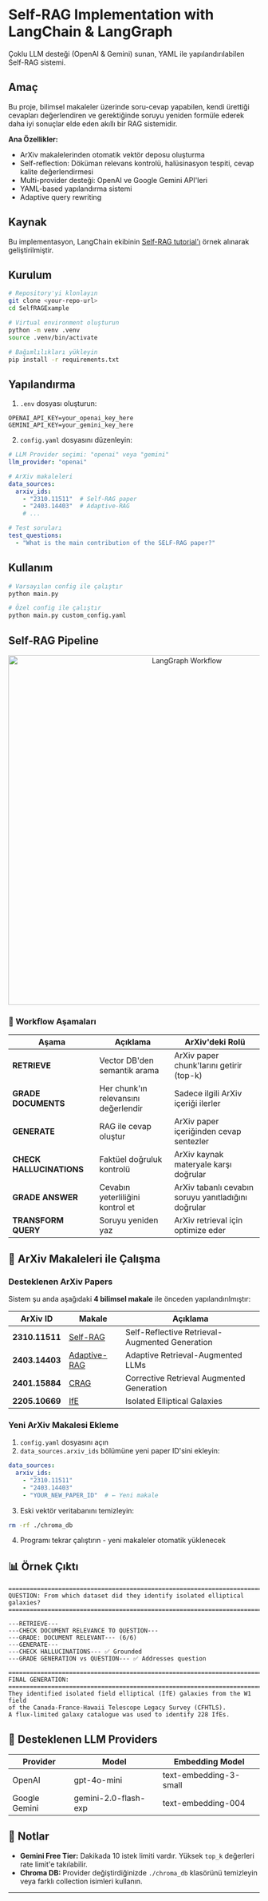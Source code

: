 # Self-RAG Implementation with LangChain & LangGraph

Çoklu LLM desteği (OpenAI & Gemini) sunan, YAML ile yapılandırılabilen Self-RAG sistemi.
## Amaç

Bu proje, bilimsel makaleler üzerinde soru-cevap yapabilen, kendi ürettiği cevapları değerlendiren ve gerektiğinde soruyu yeniden formüle ederek daha iyi sonuçlar elde eden akıllı bir RAG sistemidir. 

**Ana Özellikler:**
- ArXiv makalelerinden otomatik vektör deposu oluşturma
- Self-reflection: Döküman relevans kontrolü, halüsinasyon tespiti, cevap kalite değerlendirmesi
- Multi-provider desteği: OpenAI ve Google Gemini API'leri
- YAML-based yapılandırma sistemi
- Adaptive query rewriting

## Kaynak

Bu implementasyon, LangChain ekibinin [Self-RAG tutorial'ı](https://github.com/langchain-ai/langgraph/blob/main/docs/docs/tutorials/rag/langgraph_self_rag.ipynb) örnek alınarak geliştirilmiştir.

## Kurulum

```bash
# Repository'yi klonlayın
git clone <your-repo-url>
cd SelfRAGExample

# Virtual environment oluşturun
python -m venv .venv
source .venv/bin/activate  

# Bağımlılıkları yükleyin
pip install -r requirements.txt
```

## Yapılandırma

1. `.env` dosyası oluşturun:
```env
OPENAI_API_KEY=your_openai_key_here
GEMINI_API_KEY=your_gemini_key_here
```

2. `config.yaml` dosyasını düzenleyin:
```yaml
# LLM Provider seçimi: "openai" veya "gemini"
llm_provider: "openai"

# ArXiv makaleleri
data_sources:
  arxiv_ids:
    - "2310.11511"  # Self-RAG paper
    - "2403.14403"  # Adaptive-RAG
    # ...

# Test soruları
test_questions:
  - "What is the main contribution of the SELF-RAG paper?"
```

## Kullanım

```bash
# Varsayılan config ile çalıştır
python main.py

# Özel config ile çalıştır
python main.py custom_config.yaml
```

## Self-RAG Pipeline


<div align="center">
  <img src="langgraph_diagram.png" alt="LangGraph Workflow" width="700"/>
</div>

### 🔄 Workflow Aşamaları

| Aşama | Açıklama | ArXiv'deki Rolü |
|-------|----------|-----------------|
| **RETRIEVE** | Vector DB'den semantik arama | ArXiv paper chunk'larını getirir (top-k) |
| **GRADE DOCUMENTS** | Her chunk'ın relevansını değerlendir | Sadece ilgili ArXiv içeriği ilerler |
| **GENERATE** | RAG ile cevap oluştur | ArXiv paper içeriğinden cevap sentezler |
| **CHECK HALLUCINATIONS** | Faktüel doğruluk kontrolü | ArXiv kaynak materyale karşı doğrular |
| **GRADE ANSWER** | Cevabın yeterliliğini kontrol et | ArXiv tabanlı cevabın soruyu yanıtladığını doğrular |
| **TRANSFORM QUERY** | Soruyu yeniden yaz | ArXiv retrieval için optimize eder |


## 📄 ArXiv Makaleleri ile Çalışma

### Desteklenen ArXiv Papers

Sistem şu anda aşağıdaki **4 bilimsel makale** ile önceden yapılandırılmıştır:

| ArXiv ID | Makale | Açıklama |
|----------|--------|----------|
| **2310.11511** | [Self-RAG](https://arxiv.org/abs/2310.11511) | Self-Reflective Retrieval-Augmented Generation |
| **2403.14403** | [Adaptive-RAG](https://arxiv.org/abs/2403.14403) | Adaptive Retrieval-Augmented LLMs |
| **2401.15884** | [CRAG](https://arxiv.org/abs/2401.15884) | Corrective Retrieval Augmented Generation |
| **2205.10669** | [IfE](https://arxiv.org/abs/2205.10669) | Isolated Elliptical Galaxies |

### Yeni ArXiv Makalesi Ekleme

1. `config.yaml` dosyasını açın
2. `data_sources.arxiv_ids` bölümüne yeni paper ID'sini ekleyin:
```yaml
data_sources:
  arxiv_ids:
    - "2310.11511"
    - "2403.14403"
    - "YOUR_NEW_PAPER_ID"  # ← Yeni makale
```
3. Eski vektör veritabanını temizleyin:
```bash
rm -rf ./chroma_db
```
4. Programı tekrar çalıştırın - yeni makaleler otomatik yüklenecek



## 📊 Örnek Çıktı

```
================================================================================
QUESTION: From which dataset did they identify isolated elliptical galaxies?
================================================================================

---RETRIEVE---
---CHECK DOCUMENT RELEVANCE TO QUESTION---
---GRADE: DOCUMENT RELEVANT--- (6/6)
---GENERATE---
---CHECK HALLUCINATIONS--- ✅ Grounded
---GRADE GENERATION vs QUESTION--- ✅ Addresses question

================================================================================
FINAL GENERATION:
================================================================================
They identified isolated field elliptical (IfE) galaxies from the W1 field 
of the Canada-France-Hawaii Telescope Legacy Survey (CFHTLS). 
A flux-limited galaxy catalogue was used to identify 228 IfEs.
```

## 🔧 Desteklenen LLM Providers

| Provider | Model | Embedding Model |
|----------|-------|-----------------|
| OpenAI | gpt-4o-mini | text-embedding-3-small |
| Google Gemini | gemini-2.0-flash-exp | text-embedding-004 |

## 📝 Notlar

- **Gemini Free Tier:** Dakikada 10 istek limiti vardır. Yüksek `top_k` değerleri rate limit'e takılabilir.
- **Chroma DB:** Provider değiştirdiğinizde `./chroma_db` klasörünü temizleyin veya farklı collection isimleri kullanın.

---
